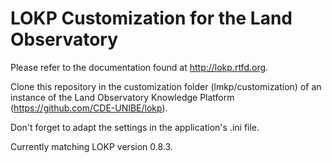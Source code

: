 LOKP Customization for the Land Observatory
===========

Please refer to the documentation found at http://lokp.rtfd.org.

Clone this repository in the customization folder (lmkp/customization) of an
instance of the Land Observatory Knowledge Platform
(https://github.com/CDE-UNIBE/lokp).

Don't forget to adapt the settings in the application's .ini file.

Currently matching LOKP version 0.8.3.